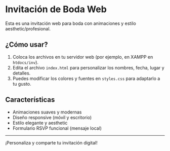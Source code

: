 # Invitación de Boda Web

Esta es una invitación web para boda con animaciones y estilo aesthetic/profesional.

## ¿Cómo usar?
1. Coloca los archivos en tu servidor web (por ejemplo, en XAMPP en `htdocs/inv`).
2. Edita el archivo `index.html` para personalizar los nombres, fecha, lugar y detalles.
3. Puedes modificar los colores y fuentes en `styles.css` para adaptarlo a tu gusto.

## Características
- Animaciones suaves y modernas
- Diseño responsive (móvil y escritorio)
- Estilo elegante y aesthetic
- Formulario RSVP funcional (mensaje local)

---

¡Personaliza y comparte tu invitación digital!

